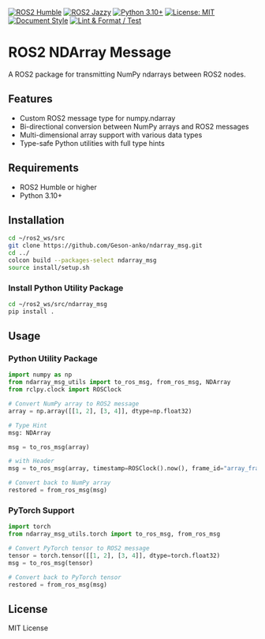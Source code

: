 [![ROS2 Humble](https://img.shields.io/badge/ROS2-Humble-blue.svg)](https://docs.ros.org/en/humble/index.html)
[![ROS2 Jazzy](https://img.shields.io/badge/ROS2-Jazzy-blue.svg)](https://docs.ros.org/en/jazzy/index.html)
[![Python 3.10+](https://img.shields.io/badge/python-3.10+-blue.svg)](https://www.python.org/downloads/)
[![License: MIT](https://img.shields.io/badge/License-MIT-yellow.svg)](https://opensource.org/licenses/MIT)
[![Document Style](https://img.shields.io/badge/%20docstyle-google-3666d6.svg)](https://google.github.io/styleguide/pyguide.html#s3.8-comments-and-docstrings)
[![Lint & Format / Test](https://github.com/Geson-anko/ndarray_msg/actions/workflows/main.yml/badge.svg)](https://github.com/Geson-anko/ndarray_msg/actions/workflows/main.yml)

# ROS2 NDArray Message

A ROS2 package for transmitting NumPy ndarrays between ROS2 nodes.

## Features

- Custom ROS2 message type for numpy.ndarray
- Bi-directional conversion between NumPy arrays and ROS2 messages
- Multi-dimensional array support with various data types
- Type-safe Python utilities with full type hints

## Requirements

- ROS2 Humble or higher
- Python 3.10+

## Installation

```bash
cd ~/ros2_ws/src
git clone https://github.com/Geson-anko/ndarray_msg.git
cd ../
colcon build --packages-select ndarray_msg
source install/setup.sh
```

### Install Python Utility Package

```bash
cd ~/ros2_ws/src/ndarray_msg
pip install .
```

## Usage

### Python Utility Package

```python
import numpy as np
from ndarray_msg_utils import to_ros_msg, from_ros_msg, NDArray
from rclpy.clock import ROSClock

# Convert NumPy array to ROS2 message
array = np.array([[1, 2], [3, 4]], dtype=np.float32)

# Type Hint
msg: NDArray

msg = to_ros_msg(array)

# with Header
msg = to_ros_msg(array, timestamp=ROSClock().now(), frame_id="array_frame")

# Convert back to NumPy array
restored = from_ros_msg(msg)
```

### PyTorch Support

```py
import torch
from ndarray_msg_utils.torch import to_ros_msg, from_ros_msg

# Convert PyTorch tensor to ROS2 message
tensor = torch.tensor([[1, 2], [3, 4]], dtype=torch.float32)
msg = to_ros_msg(tensor)

# Convert back to PyTorch tensor
restored = from_ros_msg(msg)
```

## License

MIT License
